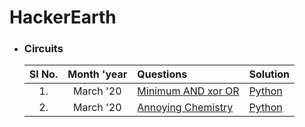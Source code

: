 # HackerEarth

- ### **Circuits**

    | Sl No.| Month 'year | Questions | Solution |
    | :---: | :---: | :--- | :--- |
    | 1. | March '20 | [Minimum AND xor OR](https://www.hackerearth.com/challenges/competitive/march-circuits-20/algorithm/minimum-and-xor-or-6a05bbd4/) | [Python](https://github.com/ramanaditya/data-structure-and-algorithms/blob/master/hackerearth/circuits/minimum-and-xor-or-6a05bbd4.py) |
    | 2. | March '20 | [Annoying Chemistry](https://www.hackerearth.com/challenges/competitive/march-circuits-20/algorithm/annoying-chemistry-f5fb9556/) | [Python](https://github.com/ramanaditya/data-structure-and-algorithms/blob/master/hackerearth/circuits/annoying-chemistry-f5fb9556.py) |